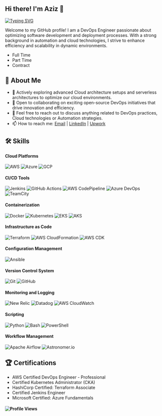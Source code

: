 ## Hi there! I'm Aziz 👋
<a href="https://git.io/typing-svg"><img src="https://readme-typing-svg.demolab.com?font=Fira+Code&size=40&pause=1000&color=06C996&background=FF331B00&center=true&vCenter=true&multiline=true&random=true&width=1500&height=100&lines=AWS+%7C+Kubernetes+%7C+Terraform+%7C+Infrastructure+Architect" alt="Typing SVG" /></a>

Welcome to my GitHub profile! I am a DevOps Engineer passionate about optimizing software development and deployment processes. With a strong background in automation and cloud technologies, I strive to enhance efficiency and scalability in dynamic environments.
- Full Time
- Part Time
- Contract

## 🚀 About Me

- 🌱 Actively exploring advanced Cloud architecture setups and serverless architectures to optimize our cloud environments.
- 👯 Open to collaborating on exciting open-source DevOps initiatives that drive innovation and efficiency.
- 💬 Feel free to reach out to discuss anything related to DevOps practices, Cloud technologies or Automation strategies.
- 📫 How to reach me: [Email](mailto:azizsuterwala.contact@gmail.com) | [LinkedIn](https://www.linkedin.com/in/aziz-moiz-685a62186/) | [Upwork](https://www.upwork.com/services/consultation/development-it-aziz-1700392899725594624)

## 🛠️ Skills

#### Cloud Platforms
![AWS](https://img.shields.io/badge/AWS-232F3E?style=flat&logo=amazon-aws&logoColor=white)
![Azure](https://img.shields.io/badge/Azure-0078D4?style=flat&logo=microsoft-azure&logoColor=white)
![GCP](https://img.shields.io/badge/GCP-4285F4?style=flat&logo=google-cloud&logoColor=white)

#### CI/CD Tools
![Jenkins](https://img.shields.io/badge/Jenkins-D24939?style=flat&logo=jenkins&logoColor=white)
![GitHub Actions](https://img.shields.io/badge/GitHub_Actions-2088FF?style=flat&logo=github-actions&logoColor=white)
![AWS CodePipeline](https://img.shields.io/badge/AWS_CodePipeline-232F3E?style=flat&logo=amazon-aws&logoColor=white)
![Azure DevOps](https://img.shields.io/badge/Azure_DevOps-0078D7?style=flat&logo=azure-devops&logoColor=white)
![TeamCity](https://img.shields.io/badge/TeamCity-000000?style=flat&logo=teamcity&logoColor=white)

#### Containerization
![Docker](https://img.shields.io/badge/Docker-2496ED?style=flat&logo=docker&logoColor=white)
![Kubernetes](https://img.shields.io/badge/Kubernetes-326CE5?style=flat&logo=kubernetes&logoColor=white)
![EKS](https://img.shields.io/badge/EKS-FF9900?style=flat&logo=amazon-eks&logoColor=white)
![AKS](https://img.shields.io/badge/AKS-0078D4?style=flat&logo=microsoft-azure&logoColor=white)

#### Infrastructure as Code
![Terraform](https://img.shields.io/badge/Terraform-7B42BC?style=flat&logo=terraform&logoColor=white)
![AWS CloudFormation](https://img.shields.io/badge/AWS_CloudFormation-FF4F8B?style=flat&logo=amazon-aws&logoColor=white)
![AWS CDK](https://img.shields.io/badge/AWS_CDK-FF4F8B?style=flat&logo=amazon-aws&logoColor=white)

#### Configuration Management
![Ansible](https://img.shields.io/badge/Ansible-EE0000?style=flat&logo=ansible&logoColor=white)

#### Version Control System
![Git](https://img.shields.io/badge/Git-F05032?style=flat&logo=git&logoColor=white)
![GitHub](https://img.shields.io/badge/GitHub-181717?style=flat&logo=github&logoColor=white)

#### Monitoring and Logging
![New Relic](https://img.shields.io/badge/New_Relic-008C99?style=flat&logo=new-relic&logoColor=white)
![Datadog](https://img.shields.io/badge/Datadog-632CA6?style=flat&logo=datadog&logoColor=white)
![AWS CloudWatch](https://img.shields.io/badge/AWS_CloudWatch-FF4F8B?style=flat&logo=amazon-aws&logoColor=white)

#### Scripting
![Python](https://img.shields.io/badge/Python-3776AB?style=flat&logo=python&logoColor=white)
![Bash](https://img.shields.io/badge/Bash-4EAA25?style=flat&logo=gnu-bash&logoColor=white)
![PowerShell](https://img.shields.io/badge/PowerShell-5391FE?style=flat&logo=powershell&logoColor=white)

#### Workflow Management
![Apache Airflow](https://img.shields.io/badge/Apache_Airflow-017CEE?style=flat&logo=apache-airflow&logoColor=white)
![Astronomer.io](https://img.shields.io/badge/Astronomer.io-372A7A?style=flat&logo=astronomer&logoColor=white)

## 🏆 Certifications
- AWS Certified DevOps Engineer - Professional
- Certified Kubernetes Administrator (CKA)
- HashiCorp Certified: Terraform Associate
- Certified Jenkins Engineer
- Microsoft Certified: Azure Fundamentals


#### ![Profile Views](https://komarev.com/ghpvc/?username=a-z-i-z&color=blue)
